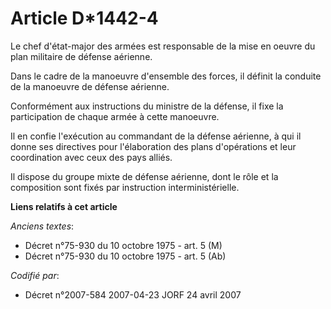 # Article D*1442-4

Le chef d'état-major des armées est responsable de la mise en oeuvre du plan militaire de défense aérienne.

Dans le cadre de la manoeuvre d'ensemble des forces, il définit la conduite de la manoeuvre de défense aérienne.

Conformément aux instructions du ministre de la défense, il fixe la participation de chaque armée à cette manoeuvre.

Il en confie l'exécution au commandant de la défense aérienne, à qui il donne ses directives pour l'élaboration des plans
d'opérations et leur coordination avec ceux des pays alliés.

Il dispose du groupe mixte de défense aérienne, dont le rôle et la composition sont fixés par instruction interministérielle.

**Liens relatifs à cet article**

_Anciens textes_:

  - Décret n°75-930 du 10 octobre 1975 - art. 5 (M)
  - Décret n°75-930 du 10 octobre 1975 - art. 5 (Ab)

_Codifié par_:

  - Décret n°2007-584 2007-04-23 JORF 24 avril 2007
